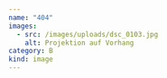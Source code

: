 ```yaml
---
name: "404"
images:
  - src: /images/uploads/dsc_0103.jpg
    alt: Projektion auf Vorhang
category: B
kind: image
---
```

